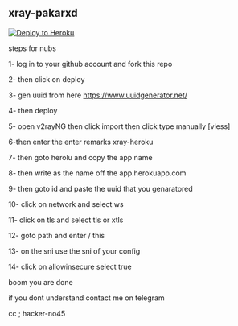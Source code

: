 ## xray-pakarxd


<p><a href="https://dashboard.heroku.com/new?template=https://github.com/magnet1link/mag"> <img src="https://www.herokucdn.com/deploy/button.svg" alt="Deploy to Heroku" /></a></p>

steps for nubs

1- log in to your github account and fork this repo

2- then click on deploy 

3- gen uuid from here https://www.uuidgenerator.net/

4- then deploy

5- open v2rayNG then click import then click type manually [vless]

6-then enter the enter remarks xray-heroku

7- then goto herolu and copy the app name 

8- then write as the name off the app.herokuapp.com

9- then goto id and paste the uuid that you genaratored

10- click on network and select ws 

11- click on tls and select tls or xtls 

12- goto path and enter / this 

13- on the sni use the sni of your config

14- click on allowinsecure select true

boom you are done 

if you dont understand contact me on telegram


cc ; hacker-no45
